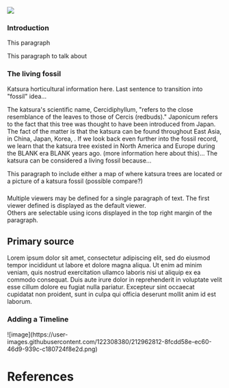 <a href="https://juncture-digital.org"><img src="https://juncture-digital.org/images/ve-button.png"></a>

<param ve-config 
       title="Cercidiphyllum japonicum: T"
       author="Abner Aldarondo"
       banner="https://upload.wikimedia.org/wikipedia/commons/d/db/Katsura_Tree_Cercidiphyllum_japonicum_Trunk_Bark_2000px.jpg" 
       layout="vertical"
       description="[INSERT TEXT HERE]">

<!-- Entities discussed throughout the essay are typically defined before the essay text and
     are thus available in all text.  Entity identifiers (QIDs) can be found in either
     Wikipedia or Wikidata (https://www.wikidata.org)> -->
<param ve-entity eid="Q185372"> <!-- Girl with a Pearl Earring painting -->
<param ve-entity eid="Q41264"> <!-- Johannes Vermeer -->
<param ve-entity eid="Q221092"> <!-- Mauritshuis -->
<param ve-entity eid="Q36600"> <!-- The Hague -->

### Introduction

This paragraph 

This paragraph to talk about 
<param ve-image 
       label="Katsura Rikyu" 
       description="Photograph of Katsura Rikyu" 
       license="public domain" 
       url="katsura1.jpeg"
       region="1057,432,1037,1168">

### The living fossil

Katsura horticultural information here. Last sentence to transition into "fossil" idea... 

The katsura's scientific name, Cercidiphyllum, "refers to  the close resemblance of the leaves to those of Cercis (redbuds)." Japonicum refers to the fact that this tree was thought to have been introduced from Japan. The fact of the matter is that the katsura can be found throughout East Asia, in China, Japan, Korea, . If we look back even further into the fossil record, we learn that the katsura tree existed in North America and Europe during the BLANK era BLANK years ago. (more information here about this)... The katsura can be considered a living fossil because... 

This paragraph to include either a map of where katsura trees are located or a picture of a katsura fossil (possible compare?) 
<param ve-map center="Q36600" zoom="11" prefer-geojson>

### 

Multiple viewers may be defined for a single paragraph of text.  The first viewer defined is displayed as the default viewer.  
Others are selectable using icons displayed in the top right margin of the paragraph.
<param ve-image 
       manifest="https://iiif.juncture-digital.org/manifest/6dd738aed85597cac540ad31dd5818e86ef7f2918c7b43a9eb3123d5538e6e4c">
<param ve-map center="Q36600" zoom="11">

## Primary source 

Lorem ipsum dolor sit amet, consectetur adipiscing elit, sed do eiusmod tempor incididunt ut labore et dolore magna aliqua. Ut enim ad minim veniam, quis nostrud exercitation ullamco laboris nisi ut aliquip ex ea commodo consequat. Duis aute irure dolor in reprehenderit in voluptate velit esse cillum dolore eu fugiat nulla pariatur. Excepteur sint occaecat cupidatat non proident, sunt in culpa qui officia deserunt mollit anim id est laborum.

<param ve-iframe src="https://archive.org/details/holyokedailytran00ally/page/n24/mode/2up?=viewtheater&output=embed
">

### Adding a Timeline

<param ve-knightlab-timeline
source="1gardAmWdt_gLQS8Ds9bwvDKfauHZq5JKI_PdvtNEkHk"
timenav-position="bottom"
hash-bookmark="false”
initial-zoom="1"
height="750">
![image](https://user-images.githubusercontent.com/122308380/212962812-8fcdd58e-ec60-46d9-939c-c180724f8e2d.png)

# References

